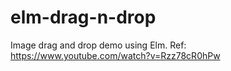 # elm-drag-n-drop
Image drag and drop demo using Elm. Ref: https://www.youtube.com/watch?v=Rzz78cR0hPw

